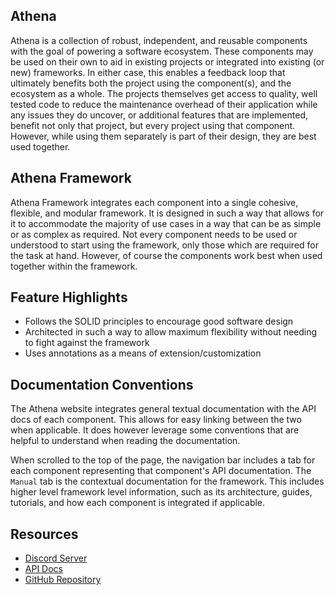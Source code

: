 ## Athena

Athena is a collection of robust, independent, and reusable components with the goal of powering a software ecosystem.
These components may be used on their own to aid in existing projects or integrated into existing (or new) frameworks.
In either case, this enables a feedback loop that ultimately benefits both the project using the component(s), and the ecosystem as a whole.
The projects themselves get access to quality, well tested code to reduce the maintenance overhead of their application while any issues they do uncover, or additional features that are implemented, benefit not only that project, but every project using that component.
However, while using them separately is part of their design, they are best used together.

## Athena Framework

Athena Framework integrates each component into a single cohesive, flexible, and modular framework.
It is designed in such a way that allows for it to accommodate the majority of use cases in a way that can be as simple or as complex as required.
Not every component needs to be used or understood to start using the framework,
only those which are required for the task at hand. However, of course the components work best when used together within the framework.

## Feature Highlights

* Follows the SOLID principles to encourage good software design
* Architected in such a way to allow maximum flexibility without needing to fight against the framework
* Uses annotations as a means of extension/customization

## Documentation Conventions

The Athena website integrates general textual documentation with the API docs of each component.
This allows for easy linking between the two when applicable.
It does however leverage some conventions that are helpful to understand when reading the documentation.

When scrolled to the top of the page, the navigation bar includes a tab for each component representing that component's API documentation.
The `Manual` tab is the contextual documentation for the framework.
This includes higher level framework level information, such as its architecture, guides, tutorials, and how each component is integrated if applicable.

## Resources

* [Discord Server](https://discord.gg/TmDVPb3dmr)
* [API Docs](Framework/)
* [GitHub Repository](https://github.com/athena-framework/athena)
